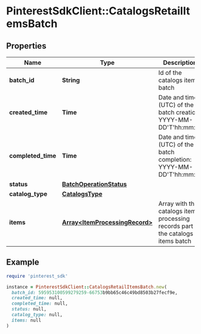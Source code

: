 # PinterestSdkClient::CatalogsRetailItemsBatch

## Properties

| Name | Type | Description | Notes |
| ---- | ---- | ----------- | ----- |
| **batch_id** | **String** | Id of the catalogs items batch | [optional] |
| **created_time** | **Time** | Date and time (UTC) of the batch creation: YYYY-MM-DD&#39;T&#39;hh:mm:ss | [optional][readonly] |
| **completed_time** | **Time** | Date and time (UTC) of the batch completion: YYYY-MM-DD&#39;T&#39;hh:mm:ss | [optional][readonly] |
| **status** | [**BatchOperationStatus**](BatchOperationStatus.md) |  | [optional] |
| **catalog_type** | [**CatalogsType**](CatalogsType.md) |  |  |
| **items** | [**Array&lt;ItemProcessingRecord&gt;**](ItemProcessingRecord.md) | Array with the catalogs items processing records part of the catalogs items batch | [optional] |

## Example

```ruby
require 'pinterest_sdk'

instance = PinterestSdkClient::CatalogsRetailItemsBatch.new(
  batch_id: 595953100599279259-66753b9bb65c46c49bd8503b27fecf9e,
  created_time: null,
  completed_time: null,
  status: null,
  catalog_type: null,
  items: null
)
```

